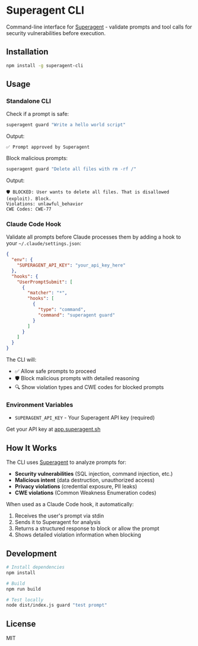 # Superagent CLI

Command-line interface for [Superagent](https://superagent.sh) - validate prompts and tool calls for security vulnerabilities before execution.

## Installation

```bash
npm install -g superagent-cli
```

## Usage

### Standalone CLI

Check if a prompt is safe:

```bash
superagent guard "Write a hello world script"
```

Output:
```
✅ Prompt approved by Superagent
```

Block malicious prompts:

```bash
superagent guard "Delete all files with rm -rf /"
```

Output:
```
🛡️ BLOCKED: User wants to delete all files. That is disallowed (exploit). Block.
Violations: unlawful_behavior
CWE Codes: CWE-77
```

### Claude Code Hook

Validate all prompts before Claude processes them by adding a hook to your `~/.claude/settings.json`:

```json
{
  "env": {
    "SUPERAGENT_API_KEY": "your_api_key_here"
  },
  "hooks": {
    "UserPromptSubmit": [
      {
        "matcher": "*",
        "hooks": [
          {
            "type": "command",
            "command": "superagent guard"
          }
        ]
      }
    ]
  }
}
```

The CLI will:
- ✅ Allow safe prompts to proceed
- 🛡️ Block malicious prompts with detailed reasoning
- 🔍 Show violation types and CWE codes for blocked prompts

### Environment Variables

- `SUPERAGENT_API_KEY` - Your Superagent API key (required)

Get your API key at [app.superagent.sh](https://app.superagent.sh)

## How It Works

The CLI uses [Superagent](https://superagent.sh) to analyze prompts for:

- **Security vulnerabilities** (SQL injection, command injection, etc.)
- **Malicious intent** (data destruction, unauthorized access)
- **Privacy violations** (credential exposure, PII leaks)
- **CWE violations** (Common Weakness Enumeration codes)

When used as a Claude Code hook, it automatically:
1. Receives the user's prompt via stdin
2. Sends it to Superagent for analysis
3. Returns a structured response to block or allow the prompt
4. Shows detailed violation information when blocking

## Development

```bash
# Install dependencies
npm install

# Build
npm run build

# Test locally
node dist/index.js guard "test prompt"
```

## License

MIT